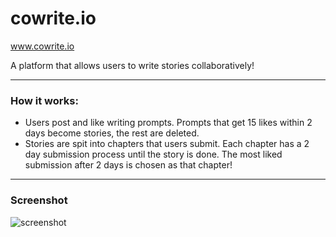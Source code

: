 # cowrite.io

www.cowrite.io

A platform that allows users to write stories collaboratively!

- - - -
### How it works: ### 

* Users post and like writing prompts. Prompts that get 15 likes within 2 days become stories, the rest are deleted.
* Stories are spit into chapters that users submit. Each chapter has a 2 day submission process until the story is done. The most liked submission after 2 days is chosen as that chapter!
- - - -
### Screenshot ### 

![screenshot](https://github.com/sikidamjanovic/cowrite/blob/master/src/img/screenshot.png?raw=true)
